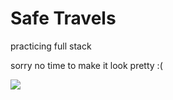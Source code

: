 # Safe Travels

practicing full stack

sorry no time to make it look pretty :(

![](https://github.com/lisabroadhead/JAVA-coding-dojo/blob/main/springProjects/com.codingdojo.booksTwo/Screen%20Shot%202022-04-12%20at%208.51.02%20PM.png)
